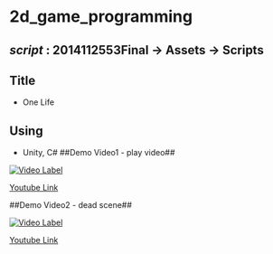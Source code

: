 # 2d_game_programming
## ***script*** : 2014112553Final -> Assets -> Scripts ##
## Title ##
- One Life
## Using ##
- Unity, C# 
##Demo Video1 - play video##

[![Video Label](http://img.youtube.com/vi/1gCWyYMCdSY/0.jpg)](https://www.youtube.com/embed/1gCWyYMCdSY)

[Youtube Link](https://www.youtube.com/embed/1gCWyYMCdSY)

##Demo Video2 - dead scene##

[![Video Label](http://img.youtube.com/vi/UTx2fi_25ro/0.jpg)](https://www.youtube.com/embed/UTx2fi_25ro)

[Youtube Link](https://www.youtube.com/embed/UTx2fi_25ro)
